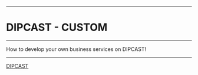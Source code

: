***
# DIPCAST - CUSTOM
***
How to develop your own business services on DIPCAST!
***
[DIPCAST](resources/immages/login-bg.jpg)
